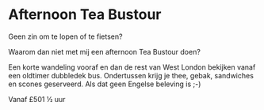 # Afternoon Tea Bustour

<span class="lead">Geen zin om te lopen of te fietsen?</span>

Waarom dan niet met mij een afternoon Tea Bustour doen?

Een korte wandeling vooraf en dan de rest van West London bekijken vanaf een
oldtimer dubbledek bus. Ondertussen krijg je thee, gebak, sandwiches en scones
geserveerd. Als dat geen Engelse beleving is ;-)

Vanaf <span class="price">£50</span><span class="duration">1 &frac12; uur</span>

